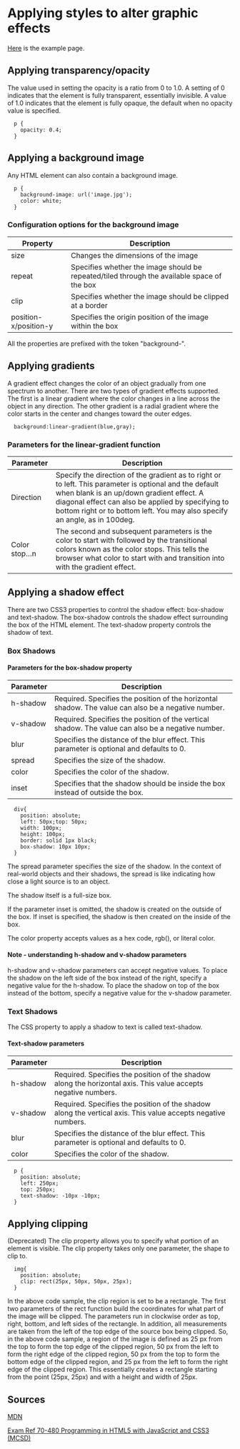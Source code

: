 # Applying styles to alter graphic effects

[Here](examples/style-box.html) is the example page.

## Applying transparency/opacity

The value used in setting the opacity is a ratio from 0 to 1.0. A setting of 0 indicates that the element is fully transparent, essentially invisible.
A value of 1.0 indicates that the element is fully opaque, the default when no opacity value is specified.

```
  p {
    opacity: 0.4;
  }
```

## Applying a background image

Any HTML element can also contain a background image.

```
  p {
    background-image: url('image.jpg');
    color: white;
  }
```

### Configuration options for the background image

| Property              | Description                                                                                 |
| --------------------- | ------------------------------------------------------------------------------------------- |
| size                  | Changes the dimensions of the image                                                         |
| repeat                | Specifies whether the image should be repeated/tiled through the available space of the box |
| clip                  | Specifies whether the image should be clipped at a border                                   |
| position-x/position-y | Specifies the origin position of the image within the box                                   |

All the properties are prefixed with the token "background-".

## Applying gradients

A gradient effect changes the color of an object gradually from one spectrum to another. There are two types of gradient effects supported. The first is a linear gradient where the color changes in a line across the object in any direction. The other gradient is a radial gradient where the color starts in the center and changes toward the outer edges.

```
  background:linear-gradient(blue,gray);
```

### Parameters for the linear-gradient function

| Parameter    | Description                                                                                                                                                                                                                                                                            |
| ------------ | -------------------------------------------------------------------------------------------------------------------------------------------------------------------------------------------------------------------------------------------------------------------------------------- |
| Direction    | Specify the direction of the gradient as to right or to left. This parameter is optional and the default when blank is an up/down gradient effect. A diagonal effect can also be applied by specifying to bottom right or to bottom left. You may also specify an angle, as in 100deg. |
| Color stop…n | The second and subsequent parameters is the color to start with followed by the transitional colors known as the color stops. This tells the browser what color to start with and transition into with the gradient effect.                                                            |

## Applying a shadow effect

There are two CSS3 properties to control the shadow effect: box-shadow and text-shadow.
The box-shadow controls the shadow effect surrounding the box of the HTML element. The text-shadow property controls the shadow of text.

### Box Shadows

#### Parameters for the box-shadow property

| Parameter | Description                                                                                         |
| --------- | --------------------------------------------------------------------------------------------------- |
| h-shadow  | Required. Specifies the position of the horizontal shadow. The value can also be a negative number. |
| v-shadow  | Required. Specifies the position of the vertical shadow. The value can also be a negative number.   |
| blur      | Specifies the distance of the blur effect. This parameter is optional and defaults to 0.            |
| spread    | Specifies the size of the shadow.                                                                   |
| color     | Specifies the color of the shadow.                                                                  |
| inset     | Specifies that the shadow should be inside the box instead of outside the box.                      |

```
  div{
    position: absolute;
    left: 50px;top: 50px;
    width: 100px;
    height: 100px;
    border: solid 1px black;
    box-shadow: 10px 10px;
  }
```

The spread parameter specifies the size of the shadow. In the context of real-world objects and their shadows, the spread is like indicating how close a light source is to an object.

The shadow itself is a full-size box.

If the parameter inset is omitted, the shadow is created on the outside of the box. If inset is specified, the shadow is then created on the inside of the box.

The color property accepts values as a hex code, rgb(), or literal color.

#### Note - understanding h-shadow and v-shadow parameters

h-shadow and v-shadow parameters can accept negative values. To place the shadow on the left side of the box instead of the right, specify a negative value for the h-shadow. To place the shadow on top of the box instead of the bottom, specify a negative value for the v-shadow parameter.

### Text Shadows

The CSS property to apply a shadow to text is called text-shadow.

#### Text-shadow parameters

| Parameter | Description                                                                                                    |
| --------- | -------------------------------------------------------------------------------------------------------------- |
| h-shadow  | Required. Specifies the position of the shadow along the horizontal axis. This value accepts negative numbers. |
| v-shadow  | Required. Specifies the position of the shadow along the vertical axis. This value accepts negative numbers.   |
| blur      | Specifies the distance of the blur effect. This parameter is optional and defaults to 0.                       |
| color     | Specifies the color of the shadow.                                                                             |

```
  p {
    position: absolute;
    left: 250px;
    top: 250px;
    text-shadow: -10px -10px;
  }
```

## Applying clipping

(Deprecated)
The clip property allows you to specify what portion of an element is visible. The clip property takes only one parameter, the shape to clip to.

```
  img{
    position: absolute;
    clip: rect(25px, 50px, 50px, 25px);
  }
```

In the above code sample, the clip region is set to be a rectangle. The first two parameters of the rect function build the coordinates for what part of the image will be clipped. The parameters run in clockwise order as top, right, bottom, and left sides of the rectangle. In addition, all measurements are taken from the left of the top edge of the source box being clipped. So, in the above code sample, a region of the image is defined as 25 px from the top to form the top edge of the clipped region, 50 px from the left to form the right edge of the clipped region, 50 px from the top to form the bottom edge of the clipped region, and 25 px from the left to form the right edge of the clipped region. This essentially creates a rectangle starting from the point (25px, 25px) and with a height and width of 25px.

## Sources

[MDN](https://developer.mozilla.org)

[Exam Ref 70-480 Programming in HTML5 with JavaScript and CSS3 (MCSD)](https://www.microsoft.com/en-us/p/exam-ref-70-480-programming-in-html5-with-javascript-and-css3-mcsd/fgqpf3h0qll7?activetab=pivot%3aoverviewtab)
